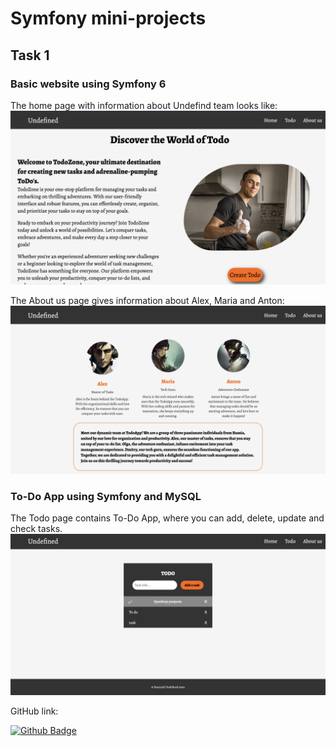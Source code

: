 # Symfony mini-projects

## Task 1

### Basic website using Symfony 6

The home page with information about Undefind team looks like:
![Home page](public/images/home_page.png)

The About us page gives information about Alex, Maria and Anton:
![About us page](public/images/team_page.png)

### To-Do App using Symfony and MySQL

The Todo page contains To-Do App, where you can add, delete, update and check tasks.
![To-Do App](public/images/todo.png)

GitHub link:

[![Github Badge](https://img.shields.io/badge/Github-100000?style=for-the-badge&logo=github&logoColor=white)](https://github.com/AlexBondFi/todoapp)
